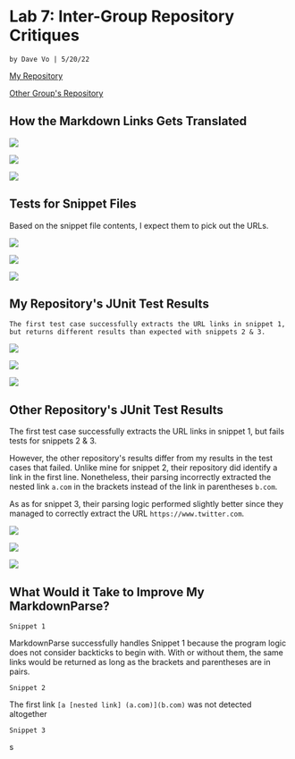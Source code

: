 # **Lab 7: Inter-Group Repository Critiques**

`by Dave Vo | 5/20/22`


[My Repository](https://github.com/ddavevo/markdown-parser-davevo)

[Other Group's Repository](https://github.com/nquach1515/markdown-parser-cse15l)

## How the Markdown Links Gets Translated

![](snippetpics-myrepo/2.%20testSnippet1Preview.png)

![](snippetpics-myrepo/2.%20testSnippet2Preview.png)

![](snippetpics-myrepo/2.%20testSnippet3Preview.png)

## Tests for Snippet Files

Based on the snippet file contents, I expect them to pick out the URLs.

![](snippetpics-myrepo/1.%20testSnippet1.png)

![](snippetpics-myrepo/1.%20testSnippet2.png)

![](snippetpics-myrepo/1.%20testSnippet3.png)


## My Repository's JUnit Test Results

```
The first test case successfully extracts the URL links in snippet 1, but returns different results than expected with snippets 2 & 3.
```

![](snippetpics-myrepo/3.testSnippet1Pass.png)

![](snippetpics-myrepo/3.testSnippet2Fail.png)

![](snippetpics-myrepo/3.testSnippet3Fail.png)

## Other Repository's JUnit Test Results

The first test case successfully extracts the URL links in snippet 1, but fails tests for snippets 2 & 3.

However, the other repository's results differ from my results in the test cases that failed. Unlike mine for snippet 2, their repository did identify a link in the first line. Nonetheless, their parsing incorrectly extracted the nested link `a.com` in the brackets instead of the link in parentheses `b.com`.

As as for snippet 3, their parsing logic performed slightly better since they managed to correctly extract the URL `https://www.twitter.com`.

![](snippetpics-otherrepo/3.5.%20testSnippet1OtherPass.png)

![](snippetpics-otherrepo/3.5.%20testSnippet2OtherFail.png)

![](snippetpics-otherrepo/3.5.%20testSnippet3OtherFail.png)

## What Would it Take to Improve My MarkdownParse?

`Snippet 1`

MarkdownParse successfully handles Snippet 1 because the program logic does not consider backticks to begin with. With or without them, the same links would be returned as long as the brackets and parentheses are in pairs.

`Snippet 2`

The first link `[a [nested link] (a.com)](b.com)` was not detected altogether 

`Snippet 3`

s
